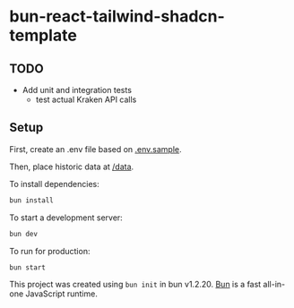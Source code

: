 # bun-react-tailwind-shadcn-template

## TODO

- Add unit and integration tests
  - test actual Kraken API calls 

## Setup

First, create an .env file based on [.env.sample](./.env.sample).

Then, place historic data at [/data](/data).

To install dependencies:

```bash
bun install
```

To start a development server:

```bash
bun dev
```

To run for production:

```bash
bun start
```

This project was created using `bun init` in bun v1.2.20. [Bun](https://bun.com) is a fast all-in-one JavaScript runtime.
